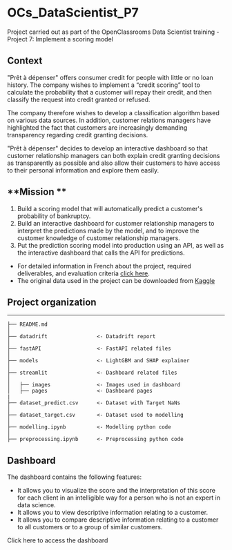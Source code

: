 # OCs_DataScientist_P7
Project carried out as part of the OpenClassrooms Data Scientist training - Project 7: Implement a scoring model

## **Context**

"Prêt à dépenser" offers consumer credit for people with little or no loan history.  The company wishes to implement a “credit scoring” tool to calculate the probability that a customer will repay their credit, and then classify the request into credit granted or refused.

The company therefore wishes to develop a classification algorithm based on various data sources. In addition, customer relations managers have highlighted the fact that customers are increasingly demanding transparency regarding credit granting decisions. 

"Prêt à dépenser" decides to develop an interactive dashboard so that customer relationship managers can both explain credit granting decisions as transparently as possible and also allow their customers to have access to their personal information and explore them easily.

## **Mission **

1. Build a scoring model that will automatically predict a customer's probability of bankruptcy.
2. Build an interactive dashboard for customer relationship managers to interpret the predictions made by the model, and to improve the customer knowledge of customer relationship managers.
3. Put the prediction scoring model into production using an API, as well as the interactive dashboard that calls the API for predictions.

* For detailed information in French about the project, required deliverables, and evaluation criteria [click here](https://drive.google.com/file/d/1kiqlS2SoUQB9ncG0wrmKFuKfOJxZQVk7/view?usp=sharing).
* The original data used in the project can be downloaded from [Kaggle](https://www.kaggle.com/c/home-credit-default-risk/data)

## **Project organization**

------------

    ├── README.md
    │
    ├── datadrift                <- Datadrift report
    │
    ├── fastAPI                  <- FastAPI related files
    │
    ├── models                   <- LightGBM and SHAP explainer
    │
    ├── streamlit                <- Dashboard related files
    │
    │   ├── images               <- Images used in dashboard
    │   ├── pages                <- Dashboard pages
    |
    ├── dataset_predict.csv      <- Dataset with Target NaNs  
    │
    ├── dataset_target.csv       <- Dataset used to modelling
    │
    ├── modelling.ipynb          <- Modelling python code
    │
    ├── preprocessing.ipynb      <- Preprocessing python code

## **Dashboard**

The dashboard contains the following features:

- It allows you to visualize the score and the interpretation of this score for each client in an intelligible way for a person who is not an expert in data science.
- It allows you to view descriptive information relating to a customer.
- It allows you to compare descriptive information relating to a customer to all customers or to a group of similar customers.

Click here to access the dashboard




